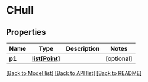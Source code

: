 # CHull

## Properties
Name | Type | Description | Notes
------------ | ------------- | ------------- | -------------
**p1** | [**list[Point]**](Point.md) |  | [optional] 

[[Back to Model list]](../README.md#documentation-for-models) [[Back to API list]](../README.md#documentation-for-api-endpoints) [[Back to README]](../README.md)


